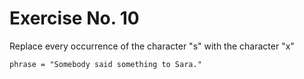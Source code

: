 # Exercise No. 10


Replace every occurrence of the character "s" with the character "x"

`phrase = "Somebody said something to Sara."`

